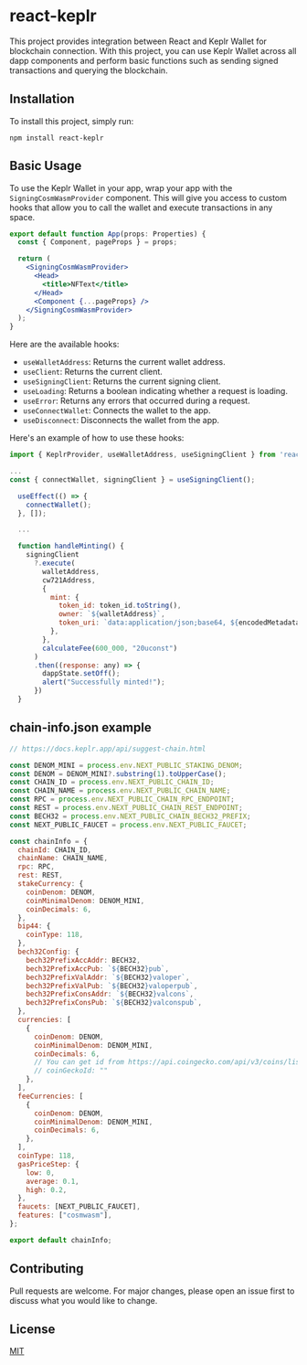 # react-keplr

This project provides integration between React and Keplr Wallet for blockchain connection. With this project, you can use Keplr Wallet across all dapp components and perform basic functions such as sending signed transactions and querying the blockchain.

## Installation

To install this project, simply run:

```
npm install react-keplr
```

## Basic Usage

To use the Keplr Wallet in your app, wrap your app with the `SigningCosmWasmProvider` component. This will give you access to custom hooks that allow you to call the wallet and execute transactions in any space.


```jsx
export default function App(props: Properties) {
  const { Component, pageProps } = props;

  return (
    <SigningCosmWasmProvider>
      <Head>
        <title>NFText</title>
      </Head>
      <Component {...pageProps} />
    </SigningCosmWasmProvider>
  );
}
```

Here are the available hooks:

- `useWalletAddress`: Returns the current wallet address.
- `useClient`: Returns the current client.
- `useSigningClient`: Returns the current signing client.
- `useLoading`: Returns a boolean indicating whether a request is loading.
- `useError`: Returns any errors that occurred during a request.
- `useConnectWallet`: Connects the wallet to the app.
- `useDisconnect`: Disconnects the wallet from the app.

Here's an example of how to use these hooks:

```jsx
import { KeplrProvider, useWalletAddress, useSigningClient } from 'react-keplr';

...
const { connectWallet, signingClient } = useSigningClient();

  useEffect(() => {
    connectWallet();
  }, []);

  ...

  function handleMinting() {
    signingClient
      ?.execute(
        walletAddress,
        cw721Address,
        {
          mint: {
            token_id: token_id.toString(),
            owner: `${walletAddress}`,
            token_uri: `data:application/json;base64, ${encodedMetadata}`,
          },
        },
        calculateFee(600_000, "20uconst")
      )
      .then((response: any) => {
        dappState.setOff();
        alert("Successfully minted!");
      })
  }


```

## chain-info.json example
```jsx
// https://docs.keplr.app/api/suggest-chain.html

const DENOM_MINI = process.env.NEXT_PUBLIC_STAKING_DENOM;
const DENOM = DENOM_MINI?.substring(1).toUpperCase();
const CHAIN_ID = process.env.NEXT_PUBLIC_CHAIN_ID;
const CHAIN_NAME = process.env.NEXT_PUBLIC_CHAIN_NAME;
const RPC = process.env.NEXT_PUBLIC_CHAIN_RPC_ENDPOINT;
const REST = process.env.NEXT_PUBLIC_CHAIN_REST_ENDPOINT;
const BECH32 = process.env.NEXT_PUBLIC_CHAIN_BECH32_PREFIX;
const NEXT_PUBLIC_FAUCET = process.env.NEXT_PUBLIC_FAUCET;

const chainInfo = {
  chainId: CHAIN_ID,
  chainName: CHAIN_NAME,
  rpc: RPC,
  rest: REST,
  stakeCurrency: {
    coinDenom: DENOM,
    coinMinimalDenom: DENOM_MINI,
    coinDecimals: 6,
  },
  bip44: {
    coinType: 118,
  },
  bech32Config: {
    bech32PrefixAccAddr: BECH32,
    bech32PrefixAccPub: `${BECH32}pub`,
    bech32PrefixValAddr: `${BECH32}valoper`,
    bech32PrefixValPub: `${BECH32}valoperpub`,
    bech32PrefixConsAddr: `${BECH32}valcons`,
    bech32PrefixConsPub: `${BECH32}valconspub`,
  },
  currencies: [
    {
      coinDenom: DENOM,
      coinMinimalDenom: DENOM_MINI,
      coinDecimals: 6,
      // You can get id from https://api.coingecko.com/api/v3/coins/list if it is listed.
      // coinGeckoId: ""
    },
  ],
  feeCurrencies: [
    {
      coinDenom: DENOM,
      coinMinimalDenom: DENOM_MINI,
      coinDecimals: 6,
    },
  ],
  coinType: 118,
  gasPriceStep: {
    low: 0,
    average: 0.1,
    high: 0.2,
  },
  faucets: [NEXT_PUBLIC_FAUCET],
  features: ["cosmwasm"],
};

export default chainInfo;

```

## Contributing

Pull requests are welcome. For major changes, please open an issue first to discuss what you would like to change.

## License

[MIT](https://choosealicense.com/licenses/mit/)